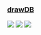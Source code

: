 ### [drawDB](https://github.com/drawdb-io/drawdb)

![](https://img.shields.io/github/license/drawdb-io/drawdb) [![](https://img.shields.io/github/last-commit/scillidan/drawdb/main)](https://github.com/scillidan/drawdb) ![](https://img.shields.io/badge/Vercel-black?style=flat&logo=Vercel&logoColor=white)